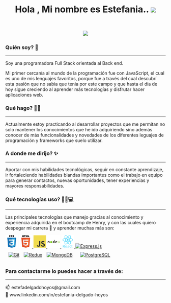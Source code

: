 <h1 align="center"><b> Hola , Mi nombre es Estefania.. </b><img src="https://media.giphy.com/media/hvRJCLFzcasrR4ia7z/giphy.gif" width="35"></h1>

<br>

<p align="center">
  <a href="https://github.com/DenverCoder1/readme-typing-svg"><img src="https://readme-typing-svg.herokuapp.com?font=Time+New+Roman&color=cyan&size=25&center=true&vCenter=true&width=600&height=100&lines=Welcome..&hearts;++;Full+Stack+Developer,;Active+Learner/Researcher,;Love+to+learn+new+stuffs.."></a>
</p>

### Quién soy? 👩 
<hr>

Soy una programadora Full Stack orientada al Back end.

Mi primer cercanía al mundo de la programación fue con JavaScript, el cual es uno de mis lenguajes favoritos, porque fue a través del cual descubrí esta pasión que no sabia que tenia por este campo y que hasta el día de hoy sigue creciendo al aprender más tecnologías y  disfrutar hacer aplicaciones web.

### Qué hago? 👩‍💻
<hr>
Actualmente estoy practicando al desarrollar proyectos que me permitan no solo mantener los conocimientos que he ido adquiriendo sino además conocer de más funcionalidades y novedades de los diferentes leguajes de programación y frameworks que suelo utilizar.

### A donde me dirijo?  ✨
<hr>
Aportar con mis habilidades tecnológicas, seguir en constante aprendizaje, ir fortaleciendo habilidades blandas importantes como el trabajo en equipo para generar contactos, nuevas oportunidades,  tener experiencias y  mayores responsabilidades.


### Qué tecnologías uso? 🐱‍💻💻
<hr>
Las principales tecnologías que manejo gracias al conocimiento y experiencia adquirida en el bootcamp de Henry, y con las cuales quiero despegar mi carrera 🚀 y aprender muchas más son:

 <img src="https://raw.githubusercontent.com/devicons/devicon/master/icons/css3/css3-original-wordmark.svg" alt="css3"
      width="40" height="40" /> </a> <a href="https://www.w3.org/html/" target="_blank" rel="noreferrer"> <img
      src="https://raw.githubusercontent.com/devicons/devicon/master/icons/html5/html5-original-wordmark.svg"
      alt="html5" width="40" height="40" /> </a> <a href="https://www.adobe.com/in/products/illustrator.html"
    target="_blank" rel="noreferrer"><img
      src="https://raw.githubusercontent.com/devicons/devicon/master/icons/javascript/javascript-original.svg"
      alt="javascript" width="40" height="40" /> </a> <a href="https://kotlinlang.org" target="_blank" rel="noreferrer">
       </a> <a href="https://nodejs.org" target="_blank" rel="noreferrer"> <img
      src="https://raw.githubusercontent.com/devicons/devicon/master/icons/nodejs/nodejs-original-wordmark.svg"
      alt="nodejs" width="40" height="40" /> </a> <a href="https://pandas.pydata.org/" target="_blank" rel="noreferrer">
  <a href="https://reactjs.org/" target="_blank" rel="noreferrer"> <img
      src="https://raw.githubusercontent.com/devicons/devicon/master/icons/react/react-original-wordmark.svg"
      alt="react" width="40" height="40" /> </a>  <a href="https://expressjs.com/" target="_blank"><img src="https://profilinator.rishav.dev/skills-assets/express-original-wordmark.svg" alt="Express.js" height="40" width="40" /></a>  
<a href="https://github.com/" target="_blank"><img style="margin: 10px" src="https://profilinator.rishav.dev/skills-assets/git-scm-icon.svg" alt="Git" height="40" width="40" /></a>  <a href="https://redux.js.org/" target="_blank"><img src="https://profilinator.rishav.dev/skills-assets/redux-original.svg" alt="Redux" height="40" width="40"/></a>
  <a href="https://www.mongodb.com/" target="_blank"><img style="margin: 10px" src="https://profilinator.rishav.dev/skills-assets/mongodb-original-wordmark.svg" alt="MongoDB" height="50" /></a>
  <a href="https://www.postgresql.org/" target="_blank"><img style="margin: 10px" src="https://profilinator.rishav.dev/skills-assets/postgresql-original-wordmark.svg" alt="PostgreSQL" height="50" /></a>  
  </p>



### Para contactarme lo puedes hacer a través de:
<hr>
📫 estefadelgadohoyos@gmail.com
<br>
📩 www.linkedin.com/in/estefania-delgado-hoyos




<!--
**EstefaniaDelgado/EstefaniaDelgado** is a ✨ _special_ ✨ repository because its `README.md` (this file) appears on your GitHub profile.

Here are some ideas to get you started:

- 🔭 I’m currently working on ...
- 🌱 I’m currently learning ...
- 👯 I’m looking to collaborate on ...
- 🤔 I’m looking for help with ...
- 💬 Ask me about ...
- 📫 How to reach me: ...
- 😄 Pronouns: ...
- ⚡ Fun fact: ...
-->


